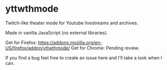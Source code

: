 # yttwthmode
Twitch-like theater mode for Youtube livestreams and archives.

Made in vanilla JavaScript (no external libraries).

Get for Firefox: https://addons.mozilla.org/en-US/firefox/addon/yttwthmode/
Get for Chrome: Pending review.

If you find a bug feel free to create an issue here and I'll take a look when I can.
